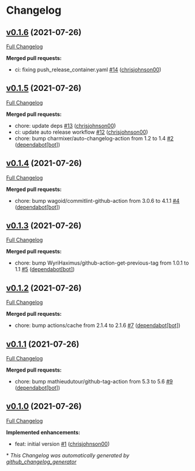 # Changelog

## [v0.1.6](https://github.com/chrisjohnson00/qbittorrent-k8s-controller/tree/v0.1.6) (2021-07-26)

[Full Changelog](https://github.com/chrisjohnson00/qbittorrent-k8s-controller/compare/v0.1.5...v0.1.6)

**Merged pull requests:**

- ci: fixing push\_release\_container.yaml [\#14](https://github.com/chrisjohnson00/qbittorrent-k8s-controller/pull/14) ([chrisjohnson00](https://github.com/chrisjohnson00))

## [v0.1.5](https://github.com/chrisjohnson00/qbittorrent-k8s-controller/tree/v0.1.5) (2021-07-26)

[Full Changelog](https://github.com/chrisjohnson00/qbittorrent-k8s-controller/compare/v0.1.4...v0.1.5)

**Merged pull requests:**

- chore: update deps [\#13](https://github.com/chrisjohnson00/qbittorrent-k8s-controller/pull/13) ([chrisjohnson00](https://github.com/chrisjohnson00))
- ci: update auto release workflow [\#12](https://github.com/chrisjohnson00/qbittorrent-k8s-controller/pull/12) ([chrisjohnson00](https://github.com/chrisjohnson00))
- chore: bump charmixer/auto-changelog-action from 1.2 to 1.4 [\#2](https://github.com/chrisjohnson00/qbittorrent-k8s-controller/pull/2) ([dependabot[bot]](https://github.com/apps/dependabot))

## [v0.1.4](https://github.com/chrisjohnson00/qbittorrent-k8s-controller/tree/v0.1.4) (2021-07-26)

[Full Changelog](https://github.com/chrisjohnson00/qbittorrent-k8s-controller/compare/v0.1.3...v0.1.4)

**Merged pull requests:**

- chore: bump wagoid/commitlint-github-action from 3.0.6 to 4.1.1 [\#4](https://github.com/chrisjohnson00/qbittorrent-k8s-controller/pull/4) ([dependabot[bot]](https://github.com/apps/dependabot))

## [v0.1.3](https://github.com/chrisjohnson00/qbittorrent-k8s-controller/tree/v0.1.3) (2021-07-26)

[Full Changelog](https://github.com/chrisjohnson00/qbittorrent-k8s-controller/compare/v0.1.2...v0.1.3)

**Merged pull requests:**

- chore: bump WyriHaximus/github-action-get-previous-tag from 1.0.1 to 1.1 [\#5](https://github.com/chrisjohnson00/qbittorrent-k8s-controller/pull/5) ([dependabot[bot]](https://github.com/apps/dependabot))

## [v0.1.2](https://github.com/chrisjohnson00/qbittorrent-k8s-controller/tree/v0.1.2) (2021-07-26)

[Full Changelog](https://github.com/chrisjohnson00/qbittorrent-k8s-controller/compare/v0.1.1...v0.1.2)

**Merged pull requests:**

- chore: bump actions/cache from 2.1.4 to 2.1.6 [\#7](https://github.com/chrisjohnson00/qbittorrent-k8s-controller/pull/7) ([dependabot[bot]](https://github.com/apps/dependabot))

## [v0.1.1](https://github.com/chrisjohnson00/qbittorrent-k8s-controller/tree/v0.1.1) (2021-07-26)

[Full Changelog](https://github.com/chrisjohnson00/qbittorrent-k8s-controller/compare/v0.1.0...v0.1.1)

**Merged pull requests:**

- chore: bump mathieudutour/github-tag-action from 5.3 to 5.6 [\#9](https://github.com/chrisjohnson00/qbittorrent-k8s-controller/pull/9) ([dependabot[bot]](https://github.com/apps/dependabot))

## [v0.1.0](https://github.com/chrisjohnson00/qbittorrent-k8s-controller/tree/v0.1.0) (2021-07-26)

[Full Changelog](https://github.com/chrisjohnson00/qbittorrent-k8s-controller/compare/1d1fd60690af805132443f04c7c4c7620a4c3bb3...v0.1.0)

**Implemented enhancements:**

- feat: initial version [\#1](https://github.com/chrisjohnson00/qbittorrent-k8s-controller/pull/1) ([chrisjohnson00](https://github.com/chrisjohnson00))



\* *This Changelog was automatically generated by [github_changelog_generator](https://github.com/github-changelog-generator/github-changelog-generator)*
